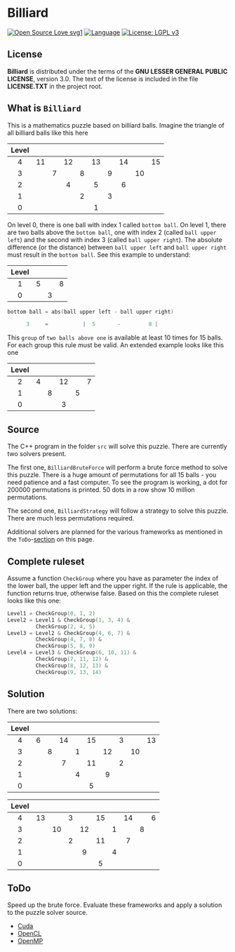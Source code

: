 # Billiard

 [![Open Source Love svg1](https://badges.frapsoft.com/os/v1/open-source.svg?v=103)](https://github.com/ellerbrock/open-source-badges/) [![Language](https://img.shields.io/badge/language-C++-blue.svg)](https://isocpp.org/) [![License: LGPL v3](https://img.shields.io/badge/License-LGPL%20v3-blue.svg)](http://www.gnu.org/licenses/lgpl-3.0 "LGPL-3.0")

## License

**Billiard** is distributed under the terms of the **GNU LESSER GENERAL PUBLIC LICENSE**, version 3.0. The text of the license is included in the file **LICENSE.TXT** in the project root.

## What is `Billiard`

This is a mathematics puzzle based on billiard balls. Imagine the triangle of all billiard balls like this here

| Level |       |       |       |       |       |       |       |       |       |
| :---: | :---: | :---: | :---: | :---: | :---: | :---: | :---: | :---: | :---: |
|     4 |    11 |       |    12 |       |    13 |       |    14 |       |    15 |
|     3 |       |     7 |       |     8 |       |     9 |       |    10 |       |
|     2 |       |       |     4 |       |     5 |       |     6 |       |       |
|     1 |       |       |       |     2 |       |     3 |       |       |       |
|     0 |       |       |       |       |     1 |       |       |       |       |

On level 0, there is one ball with index 1 called `bottom ball`. On level 1, there are two balls above the `bottom ball`, one with index 2 (called `ball upper left`) and the second with index 3 (called `ball upper right`). The absolute difference (or the distance) between `ball upper left` and `ball upper right` must result in the `bottom ball`. See this example to understand:

| Level |       |       |       |
| :---: | :---: | :---: | :---: |
|     1 |     5 |       |     8 |
|     0 |       |     3 |       |

```C++
bottom ball = abs(ball upper left - ball upper right)

      3     =           |  5       -         8 |
```

This `group` of `two balls above one` is available at least 10 times for 15 balls. For each group this rule must be valid. An extended example looks like this one

| Level |       |       |       |       |       |
| :---: | :---: | :---: | :---: | :---: | :---: |
|     2 |     4 |       |    12 |       |     7 |
|     1 |       |     8 |       |     5 |       |
|     0 |       |       |     3 |       |       |

## Source

The C++ program in the folder `src` will solve this puzzle. There are currently two solvers present.

The first one, `BilliardBruteForce` will perform a brute force method to solve this puzzle. There is a huge amount of permutations for all 15 balls - you need patience and a fast computer. To see the program is working, a dot for 200000 permutations is printed. 50 dots in a row show 10 million permutations.

The second one, `BilliardStrategy` will follow a strategy to solve this puzzle. There are much less permutations required.

Additional solvers are planned for the various frameworks as mentioned in the `ToDo`-[section](#ToDo) on this page.

## Complete ruleset

Assume a function `CheckGroup` where you have as parameter the index of the lower ball, the upper left and the upper right. If the rule is applicable, the function returns true, otherwise false. Based on this the complete ruleset looks like this one:

```C++
Level1 = CheckGroup(0, 1, 2)
Level2 = Level1 & CheckGroup(1, 3, 4) &
         CheckGroup(2, 4, 5)
Level3 = Level2 & CheckGroup(4, 6, 7) &
         CheckGroup(4, 7, 8) &
         CheckGroup(5, 8, 9)
Level4 = Level3 & CheckGroup(6, 10, 11) &
         CheckGroup(7, 11, 12) &
         CheckGroup(8, 12, 13) &
         CheckGroup(9, 13, 14)
```

## Solution

There are two solutions:

| Level |       |       |       |       |       |       |       |       |       |
| :---: | :---: | :---: | :---: | :---: | :---: | :---: | :---: | :---: | :---: |
|     4 |     6 |       |    14 |       |    15 |       |     3 |       |    13 |
|     3 |       |     8 |       |     1 |       |    12 |       |    10 |       |
|     2 |       |       |     7 |       |    11 |       |     2 |       |       |
|     1 |       |       |       |     4 |       |     9 |       |       |       |
|     0 |       |       |       |       |     5 |       |       |       |       |

| Level |       |       |       |       |       |       |       |       |       |
| :---: | :---: | :---: | :---: | :---: | :---: | :---: | :---: | :---: | :---: |
|     4 |    13 |       |     3 |       |    15 |       |    14 |       |     6 |
|     3 |       |    10 |       |    12 |       |     1 |       |     8 |       |
|     2 |       |       |     2 |       |    11 |       |     7 |       |       |
|     1 |       |       |       |     9 |       |     4 |       |       |       |
|     0 |       |       |       |       |     5 |       |       |       |       |

## <a name="ToDo"></a>ToDo

Speed up the brute force. Evaluate these frameworks and apply a solution to the puzzle solver source.

- [Cuda]
- [OpenCL]
- [OpenMP]

[Cuda]: https://developer.nvidia.com/about-cuda/
[OpenCL]: https://www.khronos.org/opencl/
[OpenMP]: http://www.openmp.org/
